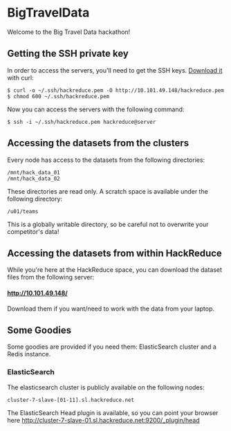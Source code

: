 # BigTravelData

Welcome to the Big Travel Data hackathon!


## Getting the SSH private key

In order to access the servers, you'll need to get the SSH keys. [Download it](http://10.101.49.148/hackreduce.pem) with curl:

    $ curl -o ~/.ssh/hackreduce.pem -O http://10.101.49.148/hackreduce.pem
    $ chmod 600 ~/.ssh/hackreduce.pem

Now you can access the servers with the following command:

    $ ssh -i ~/.ssh/hackreduce.pem hackreduce@server


## Accessing the datasets from the clusters

Every node has access to the datasets from the following directories:

    /mnt/hack_data_01
    /mnt/hack_data_02

These directories are read only. A scratch space is available under the following directory:

    /u01/teams

This is a globally writable directory, so be careful not to overwrite your competitor's data!

## Accessing the datasets from within HackReduce

While you're here at the HackReduce space, you can download the dataset files from the following server:

#### <http://10.101.49.148/>

Download them if you want/need to work with the data from your laptop.

## Some Goodies

Some goodies are provided if you need them: ElasticSearch cluster and a Redis instance.

### ElasticSearch

The elasticsearch cluster is publicly available on the following nodes:

    cluster-7-slave-[01-11].sl.hackreduce.net

The ElasticSearch Head plugin is available, so you can point your browser here <http://cluster-7-slave-01.sl.hackreduce.net:9200/_plugin/head>
